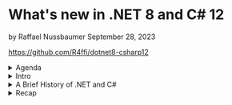 # What's new in .NET 8 and C# 12

by Raffael Nussbaumer
September 28, 2023

https://github.com/R4ffi/dotnet8-csharp12

<details>
<summary>Agenda</summary>

0. Intro
1. A Brief History of .NET and C#
2. The demo application (or how to get a beer)
3. New features
4. Recap

</details>

<details>
<summary>Intro</summary>

```csharp
using System;

public class PersonalInformation
{
    public string LastName { get; set; }
    public string FirstName { get; set; }
    public string Role { get; set; }
    public int YearsOfExperience { get; set; }
    public string Employer { get; set; }
    public string Nationality { get; set; }
    public string[] Hobbies { get; set; }
}

class Program
{
    static void Main(string[] args)
    {
        PersonalInformation me = new()
        {
            LastName = "Nussbaumer";
            FirstName = "Raffael";
            Role = "Software Developer / Team Lead";
            YearsOfExperience = DateTime.Now.Year - 2008;
            Employer = "isolutions Switzerland";
            Nationality = "Swiss";
            Hobbies = new string[] { "Skiing", "Hiking" }
        };
    }
}
```

</details>

<details>
<summary>A Brief History of .NET and C#</summary>

<details>
<summary>2002</summary>

- The first final versions of .NET and C# see the light of day.

The Lord of the Rings: The Two Towers

</details>

<details>
<summary>2005</summary>

.NET Framework 2.0 (2005):

- ASP.NET, WinForms, ADO.NET

Star Wars Ep. III: Revenge of the Sith

</details>

<details>
<summary>2006</summary>

.NET Framework 3.0 (2006):

- WPF, WCF

Casino Royale

</details>

<details>
<summary>2007</summary>

.NET Framework 3.5 (2007):

LINQ, EntityFramework, ASP.NET MVC

Transformers

</details>

<details>
<summary>2010</summary>

.NET Framework 4.0 (2010)

- Parallel LINQ, Task Parallel Library

Inception

</details>

<details>
<summary>2016</summary>

.NET Core (2016)

- Async

Deadpool

</details>

<details>
<summary>2020</summary>

- .NET 5 unified the previously separate .NET Core and .NET Framework into a single platform

Star Wars: The Rise of Skywalker

</details>

<details>
<summary>Today</summary>

Barbie / Oppenheimer

</details>
</details>

<details>
<summary>Recap</summary>

## Primary constructors

## Audit for security vulnerabilities

In .NET 8, you can enable NuGet security auditing for "dotnet restore." It reports package vulnerabilities, including severity and links to advisories. Activate it by setting "<NuGetAudit>" to "true" in your project file, and ensure NuGet.org is a package source. Customize auditing with "<NuGetAuditLevel>."

https://learn.microsoft.com/en-us/dotnet/core/tools/dotnet-restore#audit-for-security-vulnerabilities

</details>
